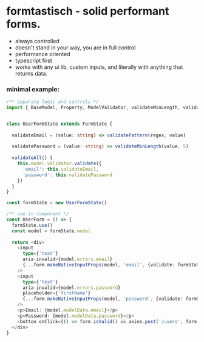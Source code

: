 # formtastisch - solid performant forms.

* always controlled
* doesn't stand in your way, you are in full control
* performance oriented
* typescript first
* works with any ui lib, custom inputs, and literally with anything that returns data.

### minimal example:



```typescript jsx
/** separate logic and controls */
import { BaseModel, Property, ModelValidator, validateMinLength, validatePattern } from "formtastisch"


class UserFormState extends FormState {
  
  validateEmail = (value: string) => validatePattern(regex, value)
  
  validatePassword = (value: string) => validateMinLength(value, 5)
  
  validateAll() {
    this.model.validator.validate({
      'email': this.validateEmail,
      'password': this.validatePassword
    })
  }
}

const formState = new UserFormState()

/** use in component */
const UserForm = () => {
  formState.use()
  const model = formState.model
  
  return <div>
    <input
      type={'text'}
      aria-invalid={model.errors.email}
      {...form.makeNativeInputProps(model, 'email', {validate: formState.validateEmail})}
    />
    <input
      type={'text'}
      aria-invalid={model.errors.password}
      placeholder={'firstName'}
      {...form.makeNativeInputProps(model, 'password', {validate: formState.validatePassword})}
    />
    <p>Email: {model.modelData.email}</p>
    <p>Password: {model.modelData.password}</p>
    <button onClick={() => form.isValid() && axios.post('/users', form.model.serialize())} />  {/*{email: 'foo', pasword: 'bar'}*/}
  </div>
}
```

